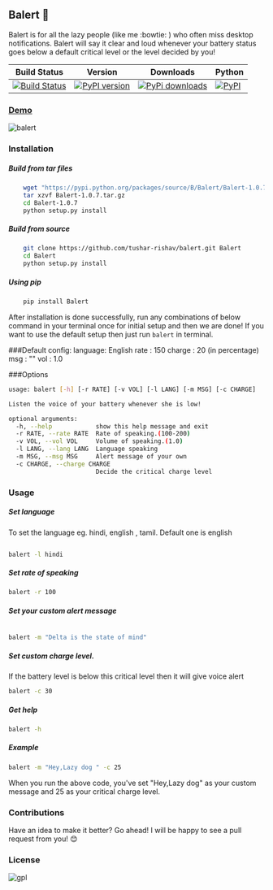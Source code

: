 ## Balert :loudspeaker:

Balert is for all the lazy people (like me :bowtie: ) who often miss desktop notifications. Balert 
will say it clear and loud whenever your battery status goes below a default critical level or the level decided by you! 

| Build Status | Version | Downloads | Python   |
| ------------ |---------|-----------|----------|
| [![Build Status](https://travis-ci.org/tushar-rishav/balert.svg?branch=master)](https://travis-ci.org/tushar-rishav/balert)|[![PyPI version](https://badge.fury.io/py/balert.svg)](http://badge.fury.io/py/balert)| [![PyPi downloads](https://img.shields.io/pypi/dm/Balert.svg)](https://pypi.python.org/pypi/Balert)|[![PyPI](https://img.shields.io/pypi/pyversions/Balert.svg)](https://pypi.python.org/pypi/Balert)
### [Demo](https://cloud.githubusercontent.com/assets/7397433/9695992/263ad662-5386-11e5-9066-e1714fb2aa0b.gif)
![balert](https://cloud.githubusercontent.com/assets/7397433/9695992/263ad662-5386-11e5-9066-e1714fb2aa0b.gif)


### Installation

##### Build from tar files
```sh
	wget "https://pypi.python.org/packages/source/B/Balert/Balert-1.0.7.tar.gz"
	tar xzvf Balert-1.0.7.tar.gz
	cd Balert-1.0.7
	python setup.py install
```
##### Build from source
```sh
	git clone https://github.com/tushar-rishav/balert.git Balert
	cd Balert
	python setup.py install
```
##### Using pip
```sh
	pip install Balert
```
After installation is done successfully, run any combinations of below command in your terminal once for initial setup and then we are done! If you want to use the default setup then just run  ``` balert ``` in terminal. 

###Default config:
	language: English
	rate    : 150
	charge  : 20 (in percentage)
    msg     : ""
    vol     : 1.0

###Options
```sh
usage: balert [-h] [-r RATE] [-v VOL] [-l LANG] [-m MSG] [-c CHARGE]

Listen the voice of your battery whenever she is low!

optional arguments:
  -h, --help            show this help message and exit
  -r RATE, --rate RATE  Rate of speaking.(100-200)
  -v VOL, --vol VOL     Volume of speaking.(1.0)
  -l LANG, --lang LANG  Language speaking
  -m MSG, --msg MSG     Alert message of your own
  -c CHARGE, --charge CHARGE
                        Decide the critical charge level

```

### Usage

##### Set language
To set the language eg. hindi, english , tamil. Default one is english
```sh

balert -l hindi

```

##### Set rate of speaking
```sh
balert -r 100

```

##### Set your custom alert message
```sh

balert -m "Delta is the state of mind"

```

##### Set custom charge level. 
If the battery level is below this critical level then it will give voice alert

```sh
balert -c 30

```
##### Get help
```sh
balert -h
```
##### Example
```sh
balert -m "Hey,Lazy dog " -c 25
```
When you run the above code, you've set "Hey,Lazy dog" as your custom message and 25 as your critical charge level.


### Contributions
Have an idea to make it better? Go ahead! I will be happy to see a pull request from you! :blush:

### License
![gpl](https://cloud.githubusercontent.com/assets/7397433/9025904/67008062-3936-11e5-8803-e5b164a0dfc0.png)
